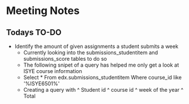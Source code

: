 # Meeting Notes 
## Todays TO-DO
* Identify the amount of given assignments a student submits a week 
  * Currently looking into the submissions_studentitem and submissions_score tables to do so
  * The following snipet of a query has helped me only get a look at ISYE course information
  * Select *
    From edx.submissions_studentitem
    Where course_id like '%ISYE6501%'
  * Creating a query with 
      ^ Student id 
      ^ course id
      ^ week of the year 
      ^ Total
      
